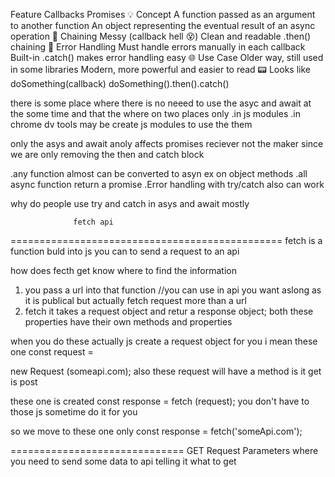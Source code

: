 Feature Callbacks Promises
💡 Concept A function passed as an argument to another function An object representing the eventual result of an async operation
🔄 Chaining Messy (callback hell 😵) Clean and readable .then() chaining
🧠 Error Handling Must handle errors manually in each callback Built-in .catch() makes error handling easy
🌐 Use Case Older way, still used in some libraries Modern, more powerful and easier to read
📟 Looks like doSomething(callback) doSomething().then().catch()

there is some place where there is no neeed to use the asyc and await at the some time and that the where on two places only
.in js modules
.in chrome dv tools may be create js modules to use the them

only the asys and await anoly affects promises reciever not the maker
since we are only removing the then and catch block

.any function almost can be converted to asyn
ex on object methods
.all async function return a promise
.Error handling with try/catch
also can work

why do people use try and catch in asys and await mostly

                  fetch api

===============================================
fetch is a function buld into js you can to send a request to an api

how does fecth get know where to find the information

1. you pass a url into that function //you can use in api you want aslong as it is publical
   but actually fetch request more than a url
2. fetch it takes a request object and retur a response object;
   both these properties have their own methods and properties

when you do these actually js create a request object for you
i mean these one
const request =

new Request (someapi.com);
also these request will have a method is it get is post

these one is created
const response = fetch (request);
you don't have to those js sometime do it for you

so we move to these one only
const response = fetch('someApi.com');

==============================
GET Request Parameters
where you need to send some data to api telling it what to get
